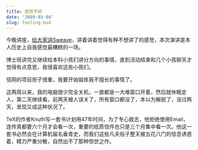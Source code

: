 ```yaml
---
title: 感觉不好
date: '2009-03-04'
slug: feeling-bad
---
```


今晚讲座，[给大家讲Sweave](https://db.yihui.org/docs/Sweave-2008-Yihui-Xie.pdf)，讲着讲着觉得有种不想讲了的感觉，本次演讲是本人历史上自我感觉最糟糕的一场。

博士班讲完又继续给本科小孩们讲分方向的事情，直到活动结束和几个小孩聊天才觉得有点意思，我很喜欢这些小孩们。

信网的项目担子很重，我要开始锻炼我不擅长的事情了。

这两周以来，我的电脑很少完全关机，一直都是一大堆窗口开着，然后就休眠走人，第二天继续看。前两天被人误关了，所有窗口都没了，本以为解脱了，没过两天，发现又成这种状况了。

TeX的作者Knuth写一套书计划用47年时间，为了专心致志，他拒绝使用Email，连传真都要六个月才会看一次，重要的纸质信件也只是三个月集中看一次。他这一套书必然会在计算机届名垂青史，而我们这些凡夫俗子整天被五花八门的信息诱惑着，精力严重分散，自然出不了那种惊世之作。
